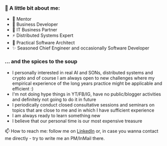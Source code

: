 ### 👋 A little bit about me:
- 💬 Mentor
- 🌱 Business Developer
- 👯 IT Business Partner
- ⚡ Distributed Systems Expert 
- 🔭 Practical Software Architect
- ✨ Seasoned Chief Engineer and occasionally Software Developer

### ... and the spices to the soup

- I personally interested in real AI and SONs, distributed systems and crypto and of course I am always open to new challenges where my empirical experience of the long years practice might be applicable and efficient :)
- I'm not doing hype things in YT/FB/IG, have no public/blogger activities and definitely not going to do it in future
- I periodically conduct closed consultative sessions and seminars on topics that are close to me and in which I have sufficient experience
- I am always ready to learn something new
- I believe that our personal time is our most expensive treasure

📫 How to reach me: follow me on [LinkedIn](https://www.linkedin.com/in/ai-pro/) or, in case you wanna contact me directly - try to write me an PM/InMail there.

<!--
**source-c/source-c** is a ✨ _special_ ✨ repository because its `README.md` (this file) appears on your GitHub profile.

Here are some ideas to get you started:

- 🔭 I’m currently working on ...
- 🌱 I’m currently learning ...
- 👯 I’m looking to collaborate on ...
- 🤔 I’m looking for help with ...
- 💬 Ask me about ...
- 📫 How to reach me: ...
- 😄 Pronouns: ...
- ⚡ Fun fact: ...
-->
